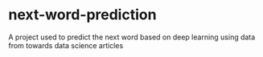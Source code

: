 # next-word-prediction
A project used to predict the next word based on deep learning using data from towards data science articles
